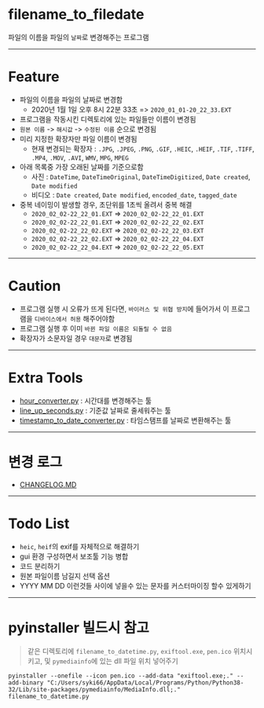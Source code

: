 # filename_to_filedate

파일의 이름을 파일의 `날짜`로 변경해주는 프로그램

---

# Feature

- 파일의 이름을 파일의 날짜로 변경함
    - 2020년 1월 1일 오후 8시 22분 33초 => `2020_01_01-20_22_33.EXT`
- 프로그램을 작동시킨 디렉토리에 있는 파일들만 이름이 변경됨
- `원본 이름` -> `해시값` -> `수정된 이름` 순으로 변경됨
- 미리 지정한 확장자만 파일 이름이 변경됨
    - 현재 변경되는 확장자 : `.JPG`, `.JPEG`, `.PNG`, `.GIF`, `.HEIC`, `.HEIF`, `.TIF`, `.TIFF`, `.MP4`, `.MOV`, `.AVI`, `WMV`, `MPG`, `MPEG`
- 아래 목록중 가장 오래된 날짜를 기준으로함
    - 사진 : `DateTime`, `DateTimeOriginal`, `DateTimeDigitized`, `Date created`, `Date modified`
    - 비디오 : `Date created`, `Date modified`, `encoded_date`, `tagged_date`
- 중복 네이밍이 발생할 경우, 초단위를 1초씩 올려서 중복 해결
    - `2020_02_02-22_22_01.EXT` => `2020_02_02-22_22_01.EXT`
    - `2020_02_02-22_22_01.EXT` => `2020_02_02-22_22_02.EXT`
    - `2020_02_02-22_22_02.EXT` => `2020_02_02-22_22_03.EXT`
    - `2020_02_02-22_22_02.EXT` => `2020_02_02-22_22_04.EXT`
    - `2020_02_02-22_22_04.EXT` => `2020_02_02-22_22_05.EXT`

---

# Caution

- 프로그램 실행 시 오류가 뜨게 된다면, `바이러스 및 위협 방지`에 들어가서 이 프로그램을 `디바이스에서 허용` 해주어야함
- 프로그램 실행 후 이미 `바뀐 파일 이름은 되돌릴 수 없음`
- 확장자가 소문자일 경우 `대문자`로 변경됨

---

# Extra Tools

- [hour_converter.py](https://github.com/syki66/filename_to_filedate/blob/master/extra_tools/hour_converter.py) : 시간대를 변경해주는 툴
- [line_up_seconds.py](https://github.com/syki66/filename_to_filedate/blob/master/extra_tools/line_up_seconds.py) : 기준값 날짜로 줄세워주는 툴
- [timestamp_to_date_converter.py](https://github.com/syki66/filename_to_filedate/blob/master/extra_tools/timestamp_to_date_converter.py) : 타임스탬프를 날짜로 변환해주는 툴

---

# 변경 로그

- [CHANGELOG.MD](https://github.com/syki66/filename_to_timestamp/blob/master/CHANGELOG.MD)

---

# Todo List

- `heic`, `heif`의 exif를 자체적으로 해결하기
- gui 환경 구성하면서 보조툴 기능 병합
- 코드 분리하기
- 원본 파일이름 남길지 선택 옵션
- YYYY MM DD 이런것들 사이에 넣을수 있는 문자를 커스터마이징 할수 있게하기

---

# pyinstaller 빌드시 참고

> 같은 디렉토리에 `filename_to_datetime.py`, `exiftool.exe`, `pen.ico` 위치시키고, 및 `pymediainfo`에 있는 dll 파일 위치 넣어주기

```
pyinstaller --onefile --icon pen.ico --add-data "exiftool.exe;." --add-binary "C:/Users/syki66/AppData/Local/Programs/Python/Python38-32/Lib/site-packages/pymediainfo/MediaInfo.dll;." filename_to_datetime.py
```